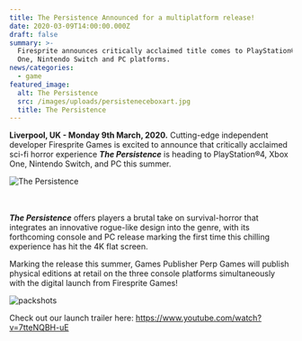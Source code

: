 ```yaml
---
title: The Persistence Announced for a multiplatform release!
date: 2020-03-09T14:00:00.000Z
draft: false
summary: >-
  Firesprite announces critically acclaimed title comes to PlayStation® 4, Xbox
  One, Nintendo Switch and PC platforms.
news/categories:
  - game
featured_image:
  alt: The Persistence
  src: /images/uploads/persisteneceboxart.jpg
  title: The Persistence
---
```

**Liverpool, UK - Monday 9th March, 2020.** Cutting-edge independent developer Firesprite Games is excited to announce that critically acclaimed sci-fi horror experience ***The Persistence*** is heading to PlayStation®4, Xbox One, Nintendo Switch, and PC this summer.

![The Persistence](/images/uploads/landing1.jpg "The Persistence")

\
\
***The Persistence*** offers players a brutal take on survival-horror that integrates an innovative rogue-like design into the genre, with its forthcoming console and PC release marking the first time this chilling experience has hit the 4K flat screen.

Marking the release this summer, Games Publisher Perp Games will publish physical editions at retail on the three console platforms simultaneously with the digital launch from Firesprite Games!

![packshots](/images/uploads/persisteneceboxart.jpg "The Persistence Packshots")

Check out our launch trailer here: <https://www.youtube.com/watch?v=7tteNQBH-uE>
